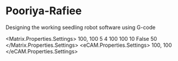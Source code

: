 # Pooriya-Rafiee
Designing the working seedling robot software using G-code
            <section name="Matrix.Properties.Settings" type="System.Configuration.ClientSettingsSection, System, Version=4.0.0.0, Culture=neutral, PublicKeyToken=b77a5c561934e089" allowExeDefinition="MachineToLocalUser" requirePermission="false" />
            <section name="eCAM.Properties.Settings" type="System.Configuration.ClientSettingsSection, System, Version=4.0.0.0, Culture=neutral, PublicKeyToken=b77a5c561934e089" allowExeDefinition="MachineToLocalUser" requirePermission="false" />
            <Matrix.Properties.Settings>
            <setting name="Location" serializeAs="String">
                <value>100, 100</value>
            </setting>
            <setting name="CC" serializeAs="String">
                <value>5</value>
            </setting>
            <setting name="RC" serializeAs="String">
                <value>4</value>
            </setting>
            <setting name="CL" serializeAs="String">
                <value>100</value>
            </setting>
            <setting name="RL" serializeAs="String">
                <value>100</value>
            </setting>
            <setting name="Feed" serializeAs="String">
                <value>10</value>
            </setting>
            <setting name="Maximize" serializeAs="String">
                <value>False</value>
            </setting>
            <setting name="NDStep" serializeAs="String">
                <value>50</value>
            </setting>
        </Matrix.Properties.Settings>
        <eCAM.Properties.Settings>
            <setting name="t1" serializeAs="String">
                <value />
            </setting>
            <setting name="t2" serializeAs="String">
                <value />
            </setting>
            <setting name="t3" serializeAs="String">
                <value />
            </setting>
            <setting name="t4" serializeAs="String">
                <value />
            </setting>
            <setting name="t5" serializeAs="String">
                <value />
            </setting>
            <setting name="t6" serializeAs="String">
                <value />
            </setting>
            <setting name="t7" serializeAs="String">
                <value />
            </setting>
            <setting name="t8" serializeAs="String">
                <value />
            </setting>
            <setting name="t9" serializeAs="String">
                <value />
            </setting>
            <setting name="t10" serializeAs="String">
                <value />
            </setting>
            <setting name="t11" serializeAs="String">
                <value />
            </setting>
            <setting name="t12" serializeAs="String">
                <value />
            </setting>
            <setting name="t13" serializeAs="String">
                <value />
            </setting>
            <setting name="t14" serializeAs="String">
                <value />
            </setting>
            <setting name="t15" serializeAs="String">
                <value />
            </setting>
            <setting name="t30" serializeAs="String">
                <value />
            </setting>
            <setting name="t31" serializeAs="String">
                <value />
            </setting>
            <setting name="Location" serializeAs="String">
                <value>100, 100</value>
            </setting>
            <setting name="t32" serializeAs="String">
                <value />
            </setting>
            <setting name="t16" serializeAs="String">
                <value />
            </setting>
            <setting name="t17" serializeAs="String">
                <value />
            </setting>
            <setting name="t18" serializeAs="String">
                <value />
            </setting>
            <setting name="t19" serializeAs="String">
                <value />
            </setting>
            <setting name="t20" serializeAs="String">
                <value />
            </setting>
            <setting name="t101" serializeAs="String">
                <value />
            </setting>
            <setting name="t102" serializeAs="String">
                <value />
            </setting>
            <setting name="t103" serializeAs="String">
                <value />
            </setting>
            <setting name="t104" serializeAs="String">
                <value />
            </setting>
            <setting name="t105" serializeAs="String">
                <value />
            </setting>
            <setting name="t106" serializeAs="String">
                <value />
            </setting>
            <setting name="t107" serializeAs="String">
                <value />
            </setting>
            <setting name="t108" serializeAs="String">
                <value />
            </setting>
            <setting name="t109" serializeAs="String">
                <value />
            </setting>
            <setting name="t110" serializeAs="String">
                <value />
            </setting>
            <setting name="t111" serializeAs="String">
                <value />
            </setting>
            <setting name="t112" serializeAs="String">
                <value />
            </setting>
            <setting name="t113" serializeAs="String">
                <value />
            </setting>
            <setting name="t114" serializeAs="String">
                <value />
            </setting>
            <setting name="t115" serializeAs="String">
                <value />
            </setting>
            <setting name="t116" serializeAs="String">
                <value />
            </setting>
            <setting name="t117" serializeAs="String">
                <value />
            </setting>
            <setting name="t118" serializeAs="String">
                <value />
            </setting>
            <setting name="t119" serializeAs="String">
                <value />
            </setting>
            <setting name="t120" serializeAs="String">
                <value />
            </setting>
        </eCAM.Properties.Settings>
    </userSettings>

